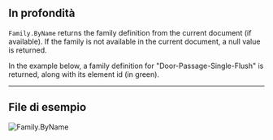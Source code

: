 ## In profondità
`Family.ByName` returns the family definition from the current document (if available). If the family is not available in the current document, a null value is returned.

In the example below, a family definition for "Door-Passage-Single-Flush" is returned, along with its element id (in green).
___
## File di esempio

![Family.ByName](./Revit.Elements.Family.ByName_img.jpg)
